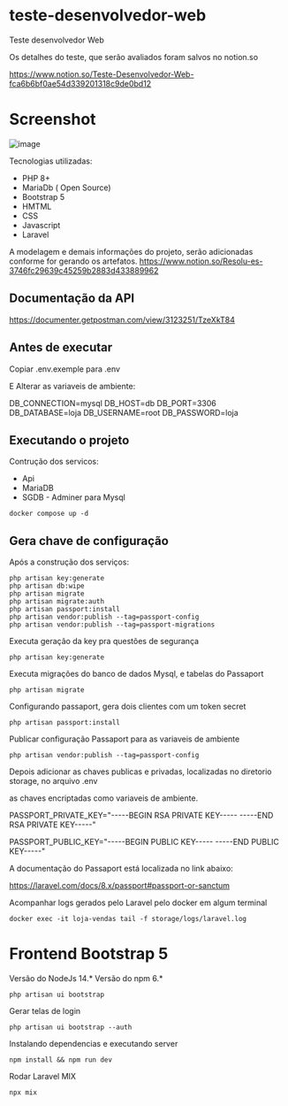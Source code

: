# teste-desenvolvedor-web
Teste desenvolvedor Web 

Os detalhes do teste, que serão avaliados foram salvos no notion.so

https://www.notion.so/Teste-Desenvolvedor-Web-fca6b6bf0ae54d339201318c9de0bd12

# Screenshot
![image](https://user-images.githubusercontent.com/2191326/122844769-c08a7380-d2d8-11eb-8bc2-b6e21fee9767.png)

Tecnologias utilizadas:

- PHP 8+
- MariaDb ( Open Source)
- Bootstrap 5
- HMTML
- CSS
- Javascript
- Laravel


A modelagem e demais informações do projeto, serão adicionadas conforme for gerando os artefatos.
https://www.notion.so/Resolu-es-3746fc29639c45259b2883d433889962

## Documentação da API
https://documenter.getpostman.com/view/3123251/TzeXkT84

## Antes de executar

Copiar .env.exemple para .env

E Alterar as variaveis de ambiente:

DB_CONNECTION=mysql
DB_HOST=db
DB_PORT=3306
DB_DATABASE=loja
DB_USERNAME=root
DB_PASSWORD=loja

## Executando o projeto

Contrução dos servicos:

- Api
- MariaDB
- SGDB - Adminer para Mysql

`docker compose up -d`

## Gera chave de configuração

Após a construção dos serviços:

    php artisan key:generate
    php artisan db:wipe 
    php artisan migrate 
    php artisan migrate:auth
    php artisan passport:install
    php artisan vendor:publish --tag=passport-config
    php artisan vendor:publish --tag=passport-migrations

Executa geração da key pra questões de segurança

`php artisan key:generate`

Executa migrações do banco de dados Mysql, e tabelas do Passaport

`php artisan migrate`

Configurando passaport, gera dois clientes com um token secret

`php artisan passport:install`

Publicar configuração Passaport para as variaveis de ambiente

`php artisan vendor:publish --tag=passport-config`


Depois adicionar as chaves publicas e privadas, localizadas no diretorio storage, no arquivo .env

as chaves encriptadas como variaveis de ambiente.

PASSPORT_PRIVATE_KEY="-----BEGIN RSA PRIVATE KEY-----
<private key here>
-----END RSA PRIVATE KEY-----"

PASSPORT_PUBLIC_KEY="-----BEGIN PUBLIC KEY-----
<public key here>
-----END PUBLIC KEY-----"

A documentação do Passaport está localizada no link abaixo:

https://laravel.com/docs/8.x/passport#passport-or-sanctum

Acompanhar logs gerados pelo Laravel pelo docker em algum terminal

`docker exec -it loja-vendas tail -f storage/logs/laravel.log`

# Frontend Bootstrap 5

Versão do NodeJs 14.*
Versão do npm 6.*

`php artisan ui bootstrap`

 Gerar telas de login

 `php artisan ui bootstrap --auth`

 Instalando dependencias e executando server

 `npm install && npm run dev`

 Rodar Laravel MIX

 `npx mix`
